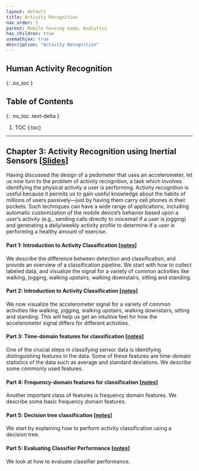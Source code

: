 ```yaml
---
layout: default
title: Activity Recognition
nav_order: 3
parent: Mobile Sensing &amp; Analytics
has_children: true
usemathjax: true
description: "Activity Recognition"
---
```

## Human Activity Recognition
{: .no_toc }

## Table of Contents
{: .no_toc .text-delta }

1. TOC
{:toc}
---


## Chapter 3: Activity Recognition using Inertial Sensors [[Slides](https://drive.google.com/file/d/0Bw0KEeNzOgzFZnhUN1p2dW1XOUk/view?usp=sharing&resourcekey=0-n1aXmftU7ipvCZAFdq0UpA)]

Having discussed the design of a pedometer that uses an accelerometer, let us now turn to the problem of activity recognition,  a task which involves identifying the physical activity a user is performing. Activity recognition is useful because it permits us to gain useful knowledge about the habits of millions of users passively—just by having them carry cell phones in their pockets. Such techniques can have a wide range of applications, including automatic customization of the mobile device’s behavior based upon a user’s activity (e.g., sending calls directly to voicemail if a user is jogging) and generating a daily/weekly activity profile to determine if a user is performing a healthy amount of exercise.

#### Part 1: Introduction to Activity Classification [[notes](ch3-detection-vs-classification.html)]
We describe the difference between detection and classification, and provide an overview of a classification pipeline. We start with how to collect labeled data, and visualize the signal for a variety of common activities like walking, jogging, walking upstairs, walking downstairs, sitting and standing.

#### Part 2: Introduction to Activity Classification [[notes](ch3-visualizing-activities.html)]
We now visualize the accelerometer signal for a variety of common activities like walking, jogging, walking upstairs, walking downstairs, sitting and standing. This will help us get an intuitive feel for how the accelerometer signal differs for different activities.

#### Part 3: Time-domain features for classification [[notes](ch3-time-domain-features.html)]
One of the crucial steps in classifying sensor data is identifying distinguishing features in the data. Some of these features are time-domain statistics of the data such as average and standard deviations. We describe some commonly used features.

#### Part 4: Frequency-domain features for classification [[notes](ch3-freq-domain-features.html)]
Another important class of features is frequency domain features. We describe some basic frequency domain features.

#### Part 5: Decision tree classification [[notes](ch3-decision-tree.html)]
We start by explaining how to perform activity classification using a decision tree.

#### Part 5: Evaluating Classifier Performance [[notes](ch3-classifier-performance.html)]
We look at how to evaluate classifier performance.

